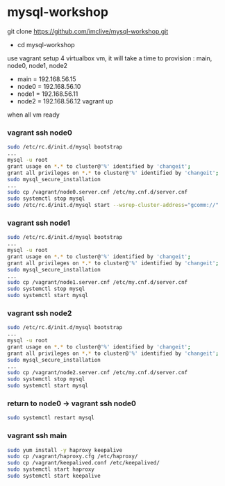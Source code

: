 # mysql-workshop
git clone https://github.com/imclive/mysql-workshop.git

- cd mysql-workshop

use vagrant setup 4 virtualbox vm, it will take a time to provision : main, node0, node1, node2
 - main = 192.168.56.15
 - node0 = 192.168.56.10
 - node1 = 192.168.56.11
 - node2 = 192.168.56.12
vagrant up

when all vm ready
### vagrant ssh node0
```sh
sudo /etc/rc.d/init.d/mysql bootstrap 
...
mysql -u root
grant usage on *.* to cluster@'%' identified by 'changeit';
grant all privileges on *.* to cluster@'%' identified by 'changeit';
sudo mysql_secure_installation
...
sudo cp /vagrant/node0.server.cnf /etc/my.cnf.d/server.cnf
sudo systemctl stop mysql
sudo /etc/rc.d/init.d/mysql start --wsrep-cluster-address="gcomm://"
```

### vagrant ssh node1
```sh
sudo /etc/rc.d/init.d/mysql bootstrap 
...
mysql -u root
grant usage on *.* to cluster@'%' identified by 'changeit';
grant all privileges on *.* to cluster@'%' identified by 'changeit';
sudo mysql_secure_installation
...
sudo cp /vagrant/node1.server.cnf /etc/my.cnf.d/server.cnf
sudo systemctl stop mysql
sudo systemctl start mysql
```

### vagrant ssh node2
```sh
sudo /etc/rc.d/init.d/mysql bootstrap 
...
mysql -u root
grant usage on *.* to cluster@'%' identified by 'changeit';
grant all privileges on *.* to cluster@'%' identified by 'changeit';
sudo mysql_secure_installation
...
sudo cp /vagrant/node2.server.cnf /etc/my.cnf.d/server.cnf
sudo systemctl stop mysql
sudo systemctl start mysql
```
### return to node0 -> vagrant ssh node0
```sh
sudo systemctl restart mysql
```

### vagrant ssh main
```sh
sudo yum install -y haproxy keepalive
sudo cp /vagrant/haproxy.cfg /etc/haproxy/
sudo cp /vagrant/keepalived.conf /etc/keepalived/
sudo systemctl start haproxy
sudo systemctl start keepalive
```



